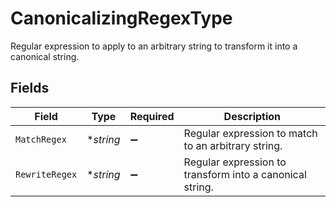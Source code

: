 # CanonicalizingRegexType

Regular expression to apply to an arbitrary string to transform it into a canonical string.


## Fields

| Field                                                    | Type                                                     | Required                                                 | Description                                              |
| -------------------------------------------------------- | -------------------------------------------------------- | -------------------------------------------------------- | -------------------------------------------------------- |
| `MatchRegex`                                             | **string*                                                | :heavy_minus_sign:                                       | Regular expression to match to an arbitrary string.      |
| `RewriteRegex`                                           | **string*                                                | :heavy_minus_sign:                                       | Regular expression to transform into a canonical string. |